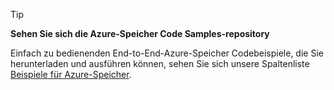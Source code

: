 > [!TIP]
> 
> **Sehen Sie sich die Azure-Speicher Code Samples-repository**
> 
> Einfach zu bedienenden End-to-End-Azure-Speicher Codebeispiele, die Sie herunterladen und ausführen können, sehen Sie sich unsere Spaltenliste [Beispiele für Azure-Speicher](https://docs.microsoft.com/en-us/azure/storage/storage-samples-java).


